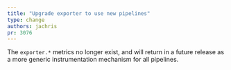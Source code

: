 ```yaml
---
title: "Upgrade exporter to use new pipelines"
type: change
authors: jachris
pr: 3076
---
```


The `exporter.*` metrics no longer exist, and will return in a future release as
a more generic instrumentation mechanism for all pipelines.
